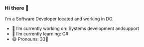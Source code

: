 ### Hi there 👋

I'm a Software Developer located and working in DO.
- 🔭 I’m currently working on: Systems development andsupport
- 🌱 I’m currently learning: C#
- 😄 Pronouns: 33🏀


<!--
**cris1905/cris1905** is a ✨ _special_ ✨ repository because its `README.md` (this file) appears on your GitHub profile.

Here are some ideas to get you started:

- 🔭 I’m currently working on ...
- 🌱 I’m currently learning ...
- 👯 I’m looking to collaborate on ...
- 🤔 I’m looking for help with ...
- 💬 Ask me about ...
- 📫 How to rea
- 😄 Pronouns: 33🏀
- ⚡ Fun fact: ...
-->
